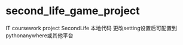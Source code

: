 # second_life_game_project
IT coursework project
SecondLife 本地代码
更改setting设置后可配置到pythonanywhere或其他平台
